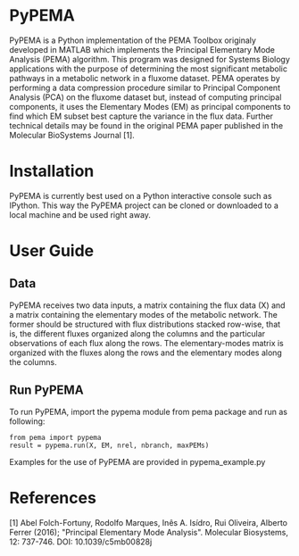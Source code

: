 # PyPEMA
PyPEMA is a Python implementation of the PEMA Toolbox originaly developed in MATLAB which implements the Principal Elementary Mode Analysis (PEMA) algorithm. This program was designed for Systems Biology applications with the purpose of determining the most significant metabolic pathways in a metabolic network in a fluxome dataset. PEMA operates by performing a data compression procedure similar to Principal Component Analysis (PCA) on the fluxome dataset but, instead of computing principal components, it uses the Elementary Modes (EM) as principal components to find which EM subset best capture the variance in the flux data. Further technical details may be found in the original PEMA paper published in the Molecular BioSystems Journal [1].

# Installation
PyPEMA is currently best used on a Python interactive console such as IPython. This way the PyPEMA project can be cloned or downloaded to a local machine and be used right away.

# User Guide
## Data
PyPEMA receives two data inputs, a matrix containing the flux data (X) and a matrix containing the elementary modes of the metabolic network. The former should be structured with flux distributions stacked row-wise, that is, the different fluxes organized along the columns and the particular observations of each flux along the rows. The elementary-modes matrix is organized with the fluxes along the rows and the elementary modes along the columns.

## Run PyPEMA
To run PyPEMA, import the pypema module from pema package and run as following:

```
from pema import pypema
result = pypema.run(X, EM, nrel, nbranch, maxPEMs)
```

Examples for the use of PyPEMA are provided in pypema_example.py

# References
[1] Abel Folch-Fortuny, Rodolfo Marques, Inês A. Isídro, Rui Oliveira, Alberto Ferrer (2016); "Principal Elementary Mode Analysis". Molecular Biosystems, 12: 737-746. DOI: 10.1039/c5mb00828j
